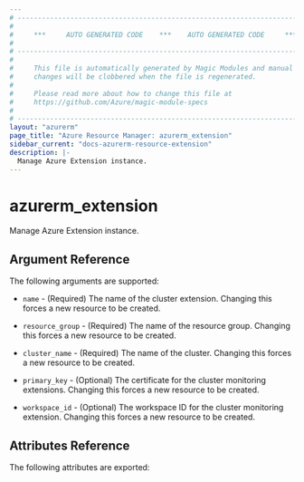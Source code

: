 ```yaml
---
# ----------------------------------------------------------------------------
#
#     ***     AUTO GENERATED CODE    ***    AUTO GENERATED CODE     ***
#
# ----------------------------------------------------------------------------
#
#     This file is automatically generated by Magic Modules and manual
#     changes will be clobbered when the file is regenerated.
#
#     Please read more about how to change this file at
#     https://github.com/Azure/magic-module-specs
#
# ----------------------------------------------------------------------------
layout: "azurerm"
page_title: "Azure Resource Manager: azurerm_extension"
sidebar_current: "docs-azurerm-resource-extension"
description: |-
  Manage Azure Extension instance.
---
```


# azurerm_extension

Manage Azure Extension instance.


## Argument Reference

The following arguments are supported:

* `name` - (Required) The name of the cluster extension. Changing this forces a new resource to be created.

* `resource_group` - (Required) The name of the resource group. Changing this forces a new resource to be created.

* `cluster_name` - (Required) The name of the cluster. Changing this forces a new resource to be created.

* `primary_key` - (Optional) The certificate for the cluster monitoring extensions. Changing this forces a new resource to be created.

* `workspace_id` - (Optional) The workspace ID for the cluster monitoring extension. Changing this forces a new resource to be created.

## Attributes Reference

The following attributes are exported:
